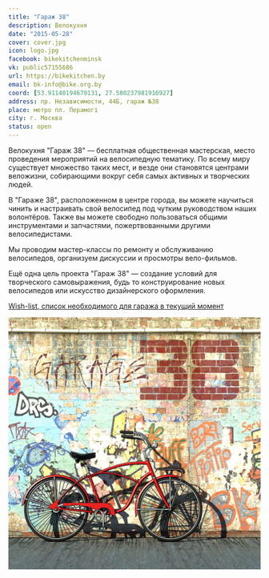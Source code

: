 ```yaml
---
title: "Гараж 38"
description: Велокухня
date: "2015-05-28"
cover: cover.jpg
icon: logo.jpg
facebook: bikekitchenminsk
vk: public57155686
url: https://bikekitchen.by
email: bk-info@bike.org.by
coord: [53.91140194670131, 27.580237981916927]
address: пр. Независимости, 44Б, гараж №38
place: метро пл. Перамогі
city: г. Москва
status: open
---
```


Велокухня "Гараж 38" — бесплатная общественная мастерская, место проведения мероприятий на велосипедную тематику. По всему миру существует множество таких мест, и везде они становятся центрами веложизни, собирающими вокруг себя самых активных и творческих людей.

В "Гараже 38", расположенном в центре города, вы можете научиться чинить и настраивать свой велосипед под чутким руководством наших волонтёров. Также вы можете свободно пользоваться общими инструментами и запчастями, пожертвованными другими велосипедистами.

Мы проводим мастер-классы по ремонту и обслуживанию велосипедов, организуем дискуссии и просмотры вело-фильмов.

Ещё одна цель проекта "Гараж 38" — создание условий для творческого самовыражения, будь то конструирование новых велосипедов или искусство дизайнерского оформления.

[Wish-list, список необходимого для гаража в текущий момент](https://docs.google.com/spreadsheet/ccc?key=0AlCLBihE1-H1dFBmYlFBTWViZkc1N1IybERibUhZb3c&usp=sharing)

![](./art.jpg)
